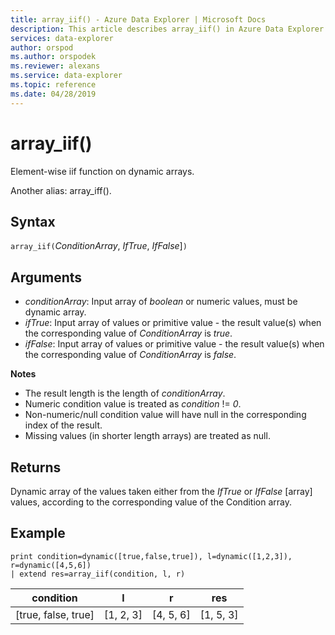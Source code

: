 ```yaml
---
title: array_iif() - Azure Data Explorer | Microsoft Docs
description: This article describes array_iif() in Azure Data Explorer.
services: data-explorer
author: orspod
ms.author: orspodek
ms.reviewer: alexans
ms.service: data-explorer
ms.topic: reference
ms.date: 04/28/2019
---
```

# array_iif()

Element-wise iif function on dynamic arrays.

Another alias: array_iff().

## Syntax

`array_iif(`*ConditionArray*, *IfTrue*, *IfFalse*]`)`

## Arguments

* *conditionArray*: Input array of *boolean* or numeric values, must be dynamic array.
* *ifTrue*: Input array of values or primitive value - the result value(s) when the corresponding value of *ConditionArray* is *true*.
* *ifFalse*: Input array of values or primitive value - the result value(s) when the corresponding value of *ConditionArray* is *false*.

**Notes**

* The result length is the length of *conditionArray*.
* Numeric condition value is treated as *condition* != *0*.
* Non-numeric/null condition value will have null in the corresponding index of the result.
* Missing values (in shorter length arrays) are treated as null.

## Returns

Dynamic array of the values taken either from the *IfTrue* or *IfFalse* [array] values, according to the corresponding value of the Condition array.

## Example

```kusto
print condition=dynamic([true,false,true]), l=dynamic([1,2,3]), r=dynamic([4,5,6]) 
| extend res=array_iif(condition, l, r)
```

|condition|l|r|res|
|---|---|---|---|
|[true, false, true]|[1, 2, 3]|[4, 5, 6]|[1, 5, 3]|
